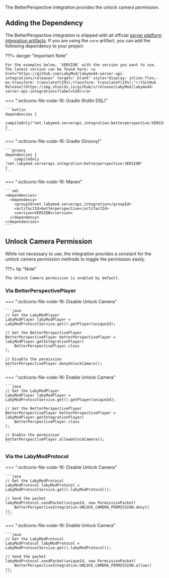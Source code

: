 The BetterPerspective integration provides the unlock camera permission.

## Adding the Dependency

The BetterPerspective integration is shipped with all official [server platform integration artifacts](../../index.md#adding-the-labymod-4-server-api-as-a-dependency). If you are using the `core` artifact, you can add the following dependency to your project:

???+ danger "Important Note"

    For the examples below, `VERSION` with the version you want to use. The latest version can be found here: <a href="https://github.com/LabyMod/labymod4-server-api-integrations/releases" target="_blank" style="display: inline-flex;-ms-transform: translateY(25%);transform: translateY(25%);">![GitHub Release](https://img.shields.io/github/v/release/LabyMod/labymod4-server-api-integrations?label=%20)</a>

=== ":octicons-file-code-16: Gradle (Kotlin DSL)"

    ```kotlin
    dependencies {
        compileOnly("net.labymod.serverapi.integration:betterperspective:VERSION")
    }
    ```

=== ":octicons-file-code-16: Gradle (Groovy)"

    ```groovy
    dependencies {
        compileOnly "net.labymod.serverapi.integration:betterperspective:VERSION"
    }
    ```

=== ":octicons-file-code-16: Maven"

    ```xml
    <dependencies>
      <dependency>
        <groupId>net.labymod.serverapi.integration</groupId>
        <artifactId>betterperspective</artifactId>
        <version>VERSION</version>
      </dependency>
    </dependencies>
    ```

## Unlock Camera Permission

While not necessary to use, the integration provides a constant for the unlock camera permission methods to toggle the permission easily.

???+ tip "Note"

    The Unlock Camera permission is enabled by default.

### Via BetterPerspectivePlayer

=== ":octicons-file-code-16: Disable Unlock Camera"

    ```java
    // Get the LabyModPlayer
    LabyModPlayer labyModPlayer = LabyModProtocolService.get().getPlayer(uniqueId);
    
    // Get the BetterPerspectivePlayer
    BetterPerspectivePlayer betterPerspectivePlayer = labyModPlayer.getIntegrationPlayer(
        BetterPerspectivePlayer.class
    );
    
    // Disable the permission
    betterPerspectivePlayer.denyUnlockCamera();
    ```

=== ":octicons-file-code-16: Enable Unlock Camera"

    ```java
    // Get the LabyModPlayer
    LabyModPlayer labyModPlayer = LabyModProtocolService.get().getPlayer(uniqueId);
    
    // Get the BetterPerspectivePlayer
    BetterPerspectivePlayer betterPerspectivePlayer = labyModPlayer.getIntegrationPlayer(
        BetterPerspectivePlayer.class
    );
    
    // Enable the permission
    betterPerspectivePlayer.allowUnlockCamera();
    ```

### Via the LabyModProtocol

=== ":octicons-file-code-16: Disable Unlock Camera"

    ```java
    // Get the LabyModProtocol
    LabyModProtocol labyModProtocol = LabyModProtocolService.get().labyModProtocol();
    
    // Send the packet
    labyModProtocol.sendPacket(uniqueId, new PermissionPacket(
        BetterPerspectiveIntegration.UNLOCK_CAMERA_PERMISSION.deny()
    ));
    ```

=== ":octicons-file-code-16: Enable Unlock Camera"

    ```java
    // Get the LabyModProtocol
    LabyModProtocol labyModProtocol = LabyModProtocolService.get().labyModProtocol();
    
    // Send the packet
    labyModProtocol.sendPacket(uniqueId, new PermissionPacket(
        BetterPerspectiveIntegration.UNLOCK_CAMERA_PERMISSION.allow()
    ));
    ```

